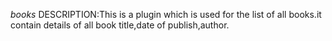 *books*
DESCRIPTION:This is  a plugin which is used for the list of all books.it contain details of all book title,date of publish,author.
